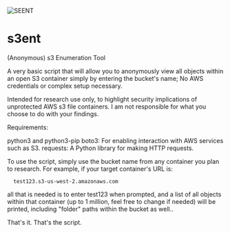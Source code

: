 ![SEENT](https://github.com/datas0lutions/s3ent/assets/134785585/70ee65fe-19d2-4231-a694-2a8f51581737)

# s3ent
(Anonymous) s3 Enumeration Tool

A very basic script that will allow you to anonymously view all objects within an open S3 container simply by entering the bucket's name; No AWS credentials or complex setup necessary. 

Intended for research use only, to highlight security implications of unprotected AWS s3 file containers. I am not responsible for what you choose to do with your findings.



Requirements:

python3 and python3-pip 
boto3: For enabling interaction with AWS services such as S3.
requests: A Python library for making HTTP requests.

To use the script, simply use the bucket name from any container you plan to research. For example, if your target container's URL is:

      test123.s3-us-west-2.amazonaws.com
      
all that is needed is to enter test123 when prompted, and a list of all objects within that container (up to 1 million, feel free to change if needed) will be printed, including "folder" paths within the bucket as well..

That's it. That's the script.


     

